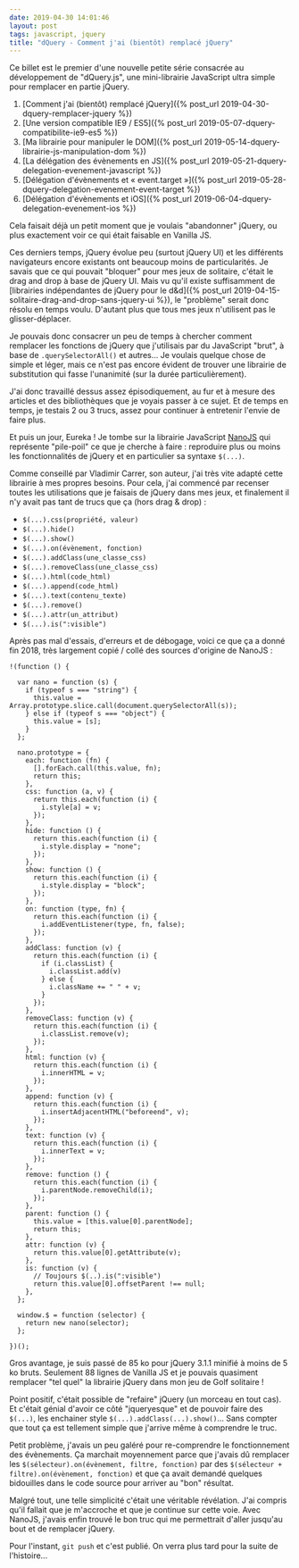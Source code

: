 ```yaml
---
date: 2019-04-30 14:01:46
layout: post
tags: javascript, jquery
title: "dQuery - Comment j'ai (bientôt) remplacé jQuery"
---
```


<div class="encart" markdown="1">

Ce billet est le premier d'une nouvelle petite série consacrée au développement
de "dQuery.js", une mini-librairie JavaScript ultra simple pour remplacer en
partie jQuery.

1. [Comment j'ai (bientôt) remplacé jQuery]({% post_url 2019-04-30-dquery-remplacer-jquery %})
2. [Une version compatible IE9 / ES5]({% post_url 2019-05-07-dquery-compatibilite-ie9-es5 %})
3. [Ma librairie pour manipuler le DOM]({% post_url 2019-05-14-dquery-librairie-js-manipulation-dom %})
4. [La délégation des évènements en JS]({% post_url 2019-05-21-dquery-delegation-evenement-javascript %})
5. [Délégation d'évènements et « event.target »]({% post_url 2019-05-28-dquery-delegation-evenement-event-target %})
6. [Délégation d'évènements et iOS]({% post_url 2019-06-04-dquery-delegation-evenement-ios %})

</div>

Cela faisait déjà un petit moment que je voulais "abandonner" jQuery, ou plus
exactement voir ce qui était faisable en Vanilla JS.

Ces derniers temps, jQuery évolue peu (surtout jQuery UI) et les différents
navigateurs encore existants ont beaucoup moins de particularités. Je savais que
ce qui pouvait "bloquer" pour mes jeux de solitaire, c'était le drag and drop à
base de jQuery UI. Mais vu qu'il existe suffisamment de [librairies
indépendantes de jQuery pour le d&d]({% post_url 2019-04-15-solitaire-drag-and-drop-sans-jquery-ui %}),
le "problème" serait donc résolu en temps voulu. D'autant plus que tous mes jeux
n'utilisent pas le glisser-déplacer.

Je pouvais donc consacrer un peu de temps à chercher comment remplacer les
fonctions de jQuery que j'utilisais par du JavaScript "brut", à base de
`.querySelectorAll()` et autres... Je voulais quelque chose de simple et léger,
mais ce n'est pas encore évident de trouver une librairie de substitution qui
fasse l'unanimité (sur la durée particulièrement).

J'ai donc travaillé dessus assez épisodiquement, au fur et à mesure des articles
et des bibliothèques que je voyais passer à ce sujet. Et de temps en temps, je
testais 2 ou 3 trucs, assez pour continuer à entretenir l'envie de faire plus.

Et puis un jour, Eureka ! Je tombe sur la librairie JavaScript
[NanoJS](https://github.com/vladocar/nanoJS/) qui représente "pile-poil" ce que
je cherche à faire : reproduire plus ou moins les fonctionnalités de jQuery et
en particulier sa syntaxe `$(...)`.

Comme conseillé par Vladimir Carrer, son auteur, j'ai très vite adapté cette
librairie à mes propres besoins. Pour cela, j'ai commencé par recenser toutes
les utilisations que je faisais de jQuery dans mes jeux, et finalement il n'y
avait pas tant de trucs que ça (hors drag & drop) :

* `$(...).css(propriété, valeur)`
* `$(...).hide()`
* `$(...).show()`
* `$(...).on(évènement, fonction)`
* `$(...).addClass(une_classe_css)`
* `$(...).removeClass(une_classe_css)`
* `$(...).html(code_html)`
* `$(...).append(code_html)`
* `$(...).text(contenu_texte)`
* `$(...).remove()`
* `$(...).attr(un_attribut)`
* `$(...).is(":visible")`

Après pas mal d'essais, d'erreurs et de débogage, voici ce que ça a donné fin
2018, très largement copié / collé des sources d'origine de NanoJS :

```
!(function () {

  var nano = function (s) {
    if (typeof s === "string") {
      this.value = Array.prototype.slice.call(document.querySelectorAll(s));
    } else if (typeof s === "object") {
      this.value = [s];
    }
  };

  nano.prototype = {
    each: function (fn) {
      [].forEach.call(this.value, fn);
      return this;
    },
    css: function (a, v) {
      return this.each(function (i) {
        i.style[a] = v;
      });
    },
    hide: function () {
      return this.each(function (i) {
        i.style.display = "none";
      });
    },
    show: function () {
      return this.each(function (i) {
        i.style.display = "block";
      });
    },
    on: function (type, fn) {
      return this.each(function (i) {
        i.addEventListener(type, fn, false);
      });
    },
    addClass: function (v) {
      return this.each(function (i) {
        if (i.classList) {
          i.classList.add(v)
        } else {
          i.className += " " + v;
        }
      });
    },
    removeClass: function (v) {
      return this.each(function (i) {
        i.classList.remove(v);
      });
    },
    html: function (v) {
      return this.each(function (i) {
        i.innerHTML = v;
      });
    },
    append: function (v) {
      return this.each(function (i) {
        i.insertAdjacentHTML("beforeend", v);
      });
    },
    text: function (v) {
      return this.each(function (i) {
        i.innerText = v;
      });
    },
    remove: function () {
      return this.each(function (i) {
        i.parentNode.removeChild(i);
      });
    },
    parent: function () {
      this.value = [this.value[0].parentNode];
      return this;
    },
    attr: function (v) {
      return this.value[0].getAttribute(v);
    },
    is: function (v) {
      // Toujours $(..).is(":visible")
      return this.value[0].offsetParent !== null;
    },
  };

  window.$ = function (selector) {
    return new nano(selector);
  };

})();
```

Gros avantage, je suis passé de 85 ko pour jQuery 3.1.1 minifié à moins de 5 ko
bruts. Seulement 88 lignes de Vanilla JS et je pouvais quasiment remplacer "tel
quel" la librairie jQuery dans mon jeu de Golf solitaire !

Point positif, c'était possible de "refaire" jQuery (un morceau en tout cas). Et
c'était génial d'avoir ce côté "jqueryesque" et de pouvoir faire des `$(...)`,
les enchainer style `$(...).addClass(...).show()`... Sans compter que tout ça
est tellement simple que j'arrive même à comprendre le truc.

Petit problème, j'avais un peu galéré pour re-comprendre le fonctionnement des
évènements. Ça marchait moyennement parce que j'avais dû remplacer les
`$(sélecteur).on(évènement, filtre, fonction)` par des
`$(sélecteur + filtre).on(évènement, fonction)` et que ça avait demandé quelques
bidouilles dans le code source pour arriver au "bon" résultat.

Malgré tout, une telle simplicité c'était une véritable révélation. J'ai compris
qu'il fallait que je m'accroche et que je continue sur cette voie. Avec NanoJS,
j'avais enfin trouvé le bon truc qui me permettrait d'aller jusqu'au bout et de
remplacer jQuery.

Pour l'instant, `git push` et c'est publié. On verra plus tard pour la suite de
l'histoire...
